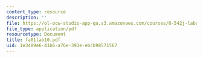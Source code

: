 ```yaml
---
content_type: resource
description: ''
file: https://ol-ocw-studio-app-qa.s3.amazonaws.com/courses/6-542j-laboratory-on-the-physiology-acoustics-and-perception-of-speech-fall-2005/1e3489e641b6a76e393eebcb98571567_fa01lab10.pdf
file_type: application/pdf
resourcetype: Document
title: fa01lab10.pdf
uid: 1e3489e6-41b6-a76e-393e-ebcb98571567
---
```

